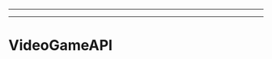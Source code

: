 ---------------------------------------------------------------------------
--------------------------------------------------------------------------------------------------
# VideoGameAPI
